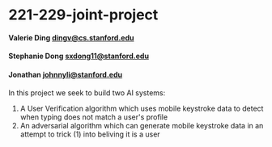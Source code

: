 221-229-joint-project
========================
#### **Valerie Ding**			dingv@cs.stanford.edu
#### **Stephanie Dong**			sxdong11@stanford.edu
#### **Jonathan** 				johnnyli@stanford.edu

In this project we seek to build two AI systems:
1. A User Verification algorithm which uses mobile keystroke data to detect when typing does not match a user's profile
2. An adversarial algorithm which can generate mobile keystroke data in an attempt to trick (1) into beliving it is a user